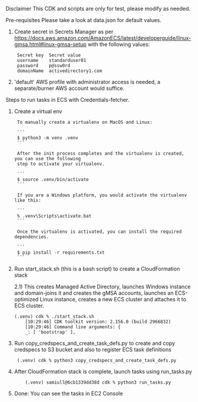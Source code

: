 Disclaimer
This CDK and scripts are only for test, please modify as needed.

Pre-requisites
Please take a look at data.json for default values.
1) Create secret in Secrets Manager as per https://docs.aws.amazon.com/AmazonECS/latest/developerguide/linux-gmsa.html#linux-gmsa-setup with the following values:
   ```
    Secret key  Secret value
    username    standarduser01
    password    p@ssw0rd
    domainName  activedirectory1.com
    ```
2) 'default' AWS profile with administrator access is needed, a separate/burner AWS account would suffice.

Steps to run tasks in ECS with Credentials-fetcher.

1) Create a virtual env

        To manually create a virtualenv on MacOS and Linux:

        ```
        $ python3 -m venv .venv
        ```

        After the init process completes and the virtualenv is created, you can use the following
        step to activate your virtualenv.

        ```
        $ source .venv/bin/activate
        ```

        If you are a Windows platform, you would activate the virtualenv like this:

        ```
        % .venv\Scripts\activate.bat
        ```

        Once the virtualenv is activated, you can install the required dependencies.

        ```
        $ pip install -r requirements.txt
        ```

2) Run start_stack.sh (this is a bash script) to create a CloudFormation stack

   2.1) This creates Managed Active Directory, launches Windows instance and domain-joins it and creates the gMSA accounts, launches an ECS-optimized Linux instance, creates a new ECS cluster and attaches it to ECS cluster.
    ```
    (.venv) cdk % ./start_stack.sh
        [10:29:46] CDK toolkit version: 2.156.0 (build 2966832)
        [10:29:46] Command line arguments: {
        _: [ 'bootstrap' ],
    ```

3) Run copy_credspecs_and_create_task_defs.py to create and copy credspecs to S3 bucket and also to register ECS task definitions
    ```
     (.venv) cdk % python3 copy_credspecs_and_create_task_defs.py
    ```

3) After CloudFormation stack is complete, launch tasks using run_tasks.py
    ```
        (.venv) samiull@6cb1339dd38d cdk % python3 run_tasks.py
    ```
4) Done: You can see the tasks in EC2 Console


